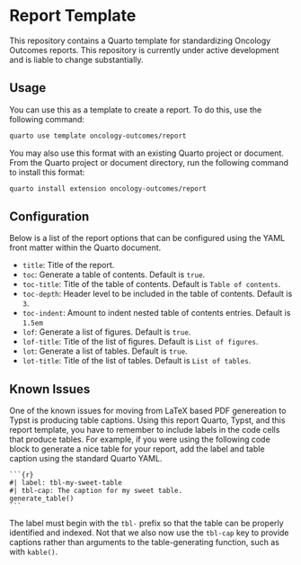 # Report Template

This repository contains a Quarto template for standardizing Oncology Outcomes reports. This repository is currently under active development and is liable to change substantially.

## Usage

You can use this as a template to create a report. To do this, use the following command:

```sh
quarto use template oncology-outcomes/report
```

You may also use this format with an existing Quarto project or document. From the Quarto project or document directory, run the following command to install this format:

```sh
quarto install extension oncology-outcomes/report
```

## Configuration

Below is a list of the report options that can be configured using the YAML front matter within the Quarto document.

- `title`: Title of the report.
- `toc`: Generate a table of contents. Default is `true`.
- `toc-title`: Title of the table of contents. Default is `Table of contents`.
- `toc-depth`: Header level to be included in the table of contents. Default is `3`.
- `toc-indent`: Amount to indent nested table of contents entries. Default is `1.5em`
- `lof`: Generate a list of figures. Default is `true`.
- `lof-title`: Title of the list of figures. Default is `List of figures`.
- `lot`: Generate a list of tables. Default is `true`.
- `lot-title`: Title of the list of tables. Default is `List of tables`.

## Known Issues

One of the known issues for moving from LaTeX based PDF genereation to Typst is producing table captions. Using this report Quarto, Typst, and this report template, you have to remember to include labels in the code cells that produce tables. For example, if you were using the following code block to generate a nice table for your report, add the label and table caption using the standard Quarto YAML.

````
```{r}
#| label: tbl-my-sweet-table
#| tbl-cap: The caption for my sweet table.
generate_table()
```
````

The label must begin with the `tbl-` prefix so that the table can be properly identified and indexed. Not that we also now use the `tbl-cap` key to provide captions rather than arguments to the table-generating function, such as with `kable()`.
